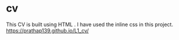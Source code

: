 # cv
This CV is built using HTML . I have used the inline css in this project.
https://prathap139.github.io/L1_cv/
